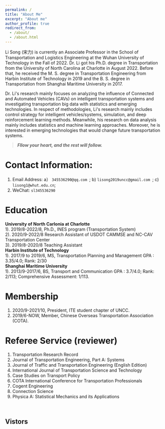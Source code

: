 ```yaml
---
permalink: /
title: "About Me"
excerpt: "About me"
author_profile: true
redirect_from: 
  - /about/
  - /about.html
---
```

Li Song (宋力) is currently an Associate Professor in the School of Transportation and Logistics Engineering at the Wuhan University of Technology in the Fall of 2022. Dr. Li got his Ph.D. degree in Transportation from the University of North Carolina at Charlotte in August 2022. Before that, he received the M. S. degree in Transportation Engineering from Harbin Institute of Technology in 2019 and the B. S. degree in Transportation from Shanghai Maritime University in 2017. <br>

Dr. Li's research mainly focuses on analyzing the influence of Connected and Automated Vehicles (CAVs) on intelligent transportation systems and investigating transportation big data with statistics and emerging technologies. In respect of methodologies, Li's research mainly includes control strategy for intelligent vehicles/systems, simulation, and deep reinforcement learning methods. Meanwhile, his research on data analysis mainly includes statistics and machine learning approaches. Moreover, he is interested in emerging technologies that would change future transportation systems.<br>

> <i> <b> Fllow your heart, and the rest will follow. </b> </i>

Contact Information:
======
1. Email Address: a） `345536290@qq.com `; b) `lisong2019uncc@gmail.com `; c) `lisong1@whut.edu.cn`; <br>
1. WeChat:  `sl345536290 `<br>

Education 
======
**University of North Carlonia at Charlotte**<br>
1). 2019/8-2022/8, Ph.D., INES program (Transportation System) <br>
2). 2020/9-2022/8 Research Assistant of USDOT CAMMSE and NC-CAV Transportation Center<br>
3). 2019/8-2020/8 Teaching Assistant<br>
**Harbin Institute of Technology**<br>
1). 2017/9 to 2019/6, MS, Transportation Planning and Management
GPA : 3.35/4.0; Rank: 2/30<br>
**Shanghai Maritime University**<br>
1). 2013/9-2017/6, BS, Transport and Communication 
GPA : 3.7/4.0; Rank: 2/113; Comprehensive Assessment: 1/113.

Membership
======
1. 2020/9-2021/10, President, ITE student chapter of UNCC.
1. 2019/6-NOW, Member, Chinese Overseas Transportation Association (COTA). 

Referee Service (reviewer)
======
1. Transportation Research Record 
2. Journal of Transportation Engineering, Part A: Systems 
3. Journal of Traffic and Transportation Engineering (English Edition) 
4. International Journal of Transportation Science and Technology
5. Case Studies on Transport Policy 
6. COTA International Conference for Transportation Professionals 
7. Cogent Engineering 
8. Connection Science  
9. Physica A: Statistical Mechanics and its Applications
<br> 

Vistors
------
<!--<script type="text/javascript" src="//rf.revolvermaps.com/0/0/7.js?i=5xudi87gfgs&amp;m=0&amp;c=00fff6&amp;cr1=ff0000&amp;br=5&amp;lo=84&amp;oo=51&amp;sx=0" async="async">
 -->
<script type='text/javascript' id='clustrmaps' src='//cdn.clustrmaps.com/map_v2.js?cl=ffffff&w=500&t=tt&d=A_MFnXG1cd5Ja-UHFqbpPt-pyzARX2TcNwZIP_26HIk'></script>

